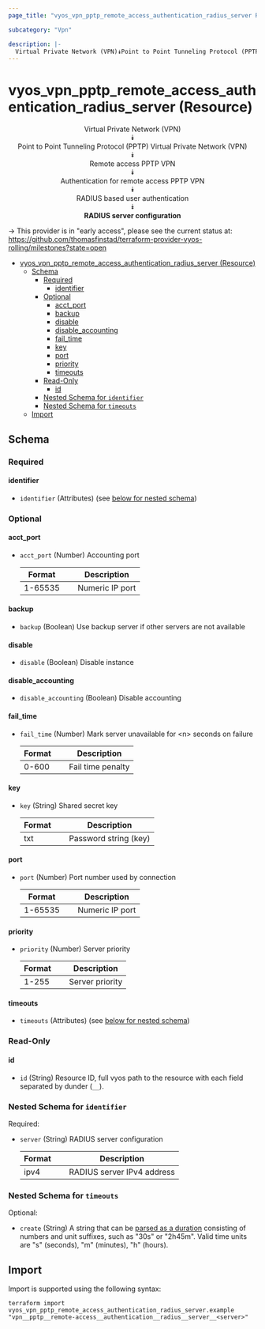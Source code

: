 ```yaml
---
page_title: "vyos_vpn_pptp_remote_access_authentication_radius_server Resource - vyos"

subcategory: "Vpn"

description: |-
  Virtual Private Network (VPN)⯯Point to Point Tunneling Protocol (PPTP) Virtual Private Network (VPN)⯯Remote access PPTP VPN⯯Authentication for remote access PPTP VPN⯯RADIUS based user authentication⯯RADIUS server configuration
---
```


# vyos_vpn_pptp_remote_access_authentication_radius_server (Resource)
<center>


Virtual Private Network (VPN)  
⯯  
Point to Point Tunneling Protocol (PPTP) Virtual Private Network (VPN)  
⯯  
Remote access PPTP VPN  
⯯  
Authentication for remote access PPTP VPN  
⯯  
RADIUS based user authentication  
⯯  
**RADIUS server configuration**


</center>

-> This provider is in "early access", please see the current status at: https://github.com/thomasfinstad/terraform-provider-vyos-rolling/milestones?state=open

<!--TOC-->

- [vyos_vpn_pptp_remote_access_authentication_radius_server (Resource)](#vyos_vpn_pptp_remote_access_authentication_radius_server-resource)
  - [Schema](#schema)
    - [Required](#required)
      - [identifier](#identifier)
    - [Optional](#optional)
      - [acct_port](#acct_port)
      - [backup](#backup)
      - [disable](#disable)
      - [disable_accounting](#disable_accounting)
      - [fail_time](#fail_time)
      - [key](#key)
      - [port](#port)
      - [priority](#priority)
      - [timeouts](#timeouts)
    - [Read-Only](#read-only)
      - [id](#id)
    - [Nested Schema for `identifier`](#nested-schema-for-identifier)
    - [Nested Schema for `timeouts`](#nested-schema-for-timeouts)
  - [Import](#import)

<!--TOC-->

<!-- schema generated by tfplugindocs -->
## Schema

### Required

#### identifier
- `identifier` (Attributes) (see [below for nested schema](#nestedatt--identifier))

### Optional

#### acct_port
- `acct_port` (Number) Accounting port

    |  Format   &emsp;|  Description      |
    |-----------|-------------------|
    |  1-65535  &emsp;|  Numeric IP port  |
#### backup
- `backup` (Boolean) Use backup server if other servers are not available
#### disable
- `disable` (Boolean) Disable instance
#### disable_accounting
- `disable_accounting` (Boolean) Disable accounting
#### fail_time
- `fail_time` (Number) Mark server unavailable for &lt;n&gt; seconds on failure

    |  Format  &emsp;|  Description        |
    |----------|---------------------|
    |  0-600   &emsp;|  Fail time penalty  |
#### key
- `key` (String) Shared secret key

    |  Format  &emsp;|  Description            |
    |----------|-------------------------|
    |  txt     &emsp;|  Password string (key)  |
#### port
- `port` (Number) Port number used by connection

    |  Format   &emsp;|  Description      |
    |-----------|-------------------|
    |  1-65535  &emsp;|  Numeric IP port  |
#### priority
- `priority` (Number) Server priority

    |  Format  &emsp;|  Description      |
    |----------|-------------------|
    |  1-255   &emsp;|  Server priority  |
#### timeouts
- `timeouts` (Attributes) (see [below for nested schema](#nestedatt--timeouts))

### Read-Only

#### id
- `id` (String) Resource ID, full vyos path to the resource with each field separated by dunder (`__`).

<a id="nestedatt--identifier"></a>
### Nested Schema for `identifier`

Required:

- `server` (String) RADIUS server configuration

    |  Format  &emsp;|  Description                 |
    |----------|------------------------------|
    |  ipv4    &emsp;|  RADIUS server IPv4 address  |


<a id="nestedatt--timeouts"></a>
### Nested Schema for `timeouts`

Optional:

- `create` (String) A string that can be [parsed as a duration](https://pkg.go.dev/time#ParseDuration) consisting of numbers and unit suffixes, such as &#34;30s&#34; or &#34;2h45m&#34;. Valid time units are &#34;s&#34; (seconds), &#34;m&#34; (minutes), &#34;h&#34; (hours).

## Import

Import is supported using the following syntax:

```shell
terraform import vyos_vpn_pptp_remote_access_authentication_radius_server.example "vpn__pptp__remote-access__authentication__radius__server__<server>"
```
